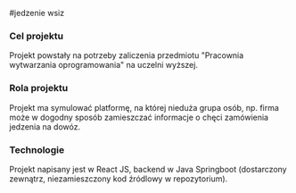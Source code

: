 #jedzenie wsiz

### Cel projektu
Projekt powstały na potrzeby zaliczenia przedmiotu "Pracownia wytwarzania oprogramowania" na uczelni wyższej.

### Rola projektu
Projekt ma symulować platformę, na której nieduża grupa osób, np. firma może w dogodny sposób zamieszczać informacje o chęci zamówienia jedzenia na dowóz.

### Technologie
Projekt napisany jest w React JS, backend w Java Springboot (dostarczony zewnątrz, niezamieszczony kod źródlowy w repozytorium).